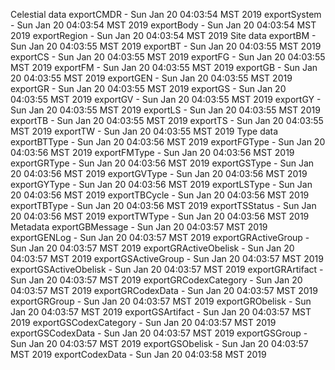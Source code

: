 
Celestial data
exportCMDR - Sun Jan 20 04:03:54 MST 2019
exportSystem - Sun Jan 20 04:03:54 MST 2019
exportBody - Sun Jan 20 04:03:54 MST 2019
exportRegion - Sun Jan 20 04:03:54 MST 2019
Site data
exportBM - Sun Jan 20 04:03:55 MST 2019
exportBT - Sun Jan 20 04:03:55 MST 2019
exportCS - Sun Jan 20 04:03:55 MST 2019
exportFG - Sun Jan 20 04:03:55 MST 2019
exportFM - Sun Jan 20 04:03:55 MST 2019
exportGB - Sun Jan 20 04:03:55 MST 2019
exportGEN - Sun Jan 20 04:03:55 MST 2019
exportGR - Sun Jan 20 04:03:55 MST 2019
exportGS - Sun Jan 20 04:03:55 MST 2019
exportGV - Sun Jan 20 04:03:55 MST 2019
exportGY - Sun Jan 20 04:03:55 MST 2019
exportLS - Sun Jan 20 04:03:55 MST 2019
exportTB - Sun Jan 20 04:03:55 MST 2019
exportTS - Sun Jan 20 04:03:55 MST 2019
exportTW - Sun Jan 20 04:03:55 MST 2019
Type data
exportBTType - Sun Jan 20 04:03:56 MST 2019
exportFGType - Sun Jan 20 04:03:56 MST 2019
exportFMType - Sun Jan 20 04:03:56 MST 2019
exportGRType - Sun Jan 20 04:03:56 MST 2019
exportGSType - Sun Jan 20 04:03:56 MST 2019
exportGVType - Sun Jan 20 04:03:56 MST 2019
exportGYType - Sun Jan 20 04:03:56 MST 2019
exportLSType - Sun Jan 20 04:03:56 MST 2019
exportTBCycle - Sun Jan 20 04:03:56 MST 2019
exportTBType - Sun Jan 20 04:03:56 MST 2019
exportTSStatus - Sun Jan 20 04:03:56 MST 2019
exportTWType - Sun Jan 20 04:03:56 MST 2019
Metadata
exportGBMessage - Sun Jan 20 04:03:57 MST 2019
exportGENLog - Sun Jan 20 04:03:57 MST 2019
exportGRActiveGroup - Sun Jan 20 04:03:57 MST 2019
exportGRActiveObelisk - Sun Jan 20 04:03:57 MST 2019
exportGSActiveGroup - Sun Jan 20 04:03:57 MST 2019
exportGSActiveObelisk - Sun Jan 20 04:03:57 MST 2019
exportGRArtifact - Sun Jan 20 04:03:57 MST 2019
exportGRCodexCategory - Sun Jan 20 04:03:57 MST 2019
exportGRCodexData - Sun Jan 20 04:03:57 MST 2019
exportGRGroup - Sun Jan 20 04:03:57 MST 2019
exportGRObelisk - Sun Jan 20 04:03:57 MST 2019
exportGSArtifact - Sun Jan 20 04:03:57 MST 2019
exportGSCodexCategory - Sun Jan 20 04:03:57 MST 2019
exportGSCodexData - Sun Jan 20 04:03:57 MST 2019
exportGSGroup - Sun Jan 20 04:03:57 MST 2019
exportGSObelisk - Sun Jan 20 04:03:57 MST 2019
exportCodexData - Sun Jan 20 04:03:58 MST 2019
